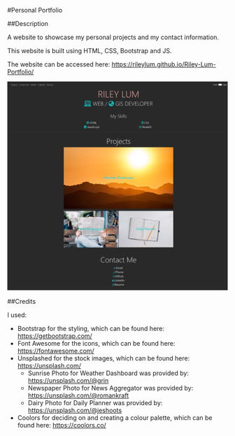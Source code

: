 #Personal Portfolio

##Description

A website to showcase my personal projects and my contact information. 

This website is built using HTML, CSS, Bootstrap and JS.

The website can be accessed here: https://rileylum.github.io/Riley-Lum-Portfolio/

![The website has a header section with navigation links and a list of my skills, a projects section showcasing a few of my projects and a contact section with my contact details](./assets/img/portfolio-screengrab.png)

##Credits

I used:
- Bootstrap for the styling, which can be found here: https://getbootstrap.com/
- Font Awesome for the icons, which can be found here: https://fontawesome.com/
- Unsplashed for the stock images, which can be found here: https://unsplash.com/
  * Sunrise Photo for Weather Dashboard was provided by: https://unsplash.com/@grin
  * Newspaper Photo for News Aggregator was provided by: https://unsplash.com/@romankraft
  * Dairy Photo for Daily Planner was provided by: https://unsplash.com/@jeshoots
- Coolors for deciding on and creating a colour palette, which can be found here: https://coolors.co/ 
